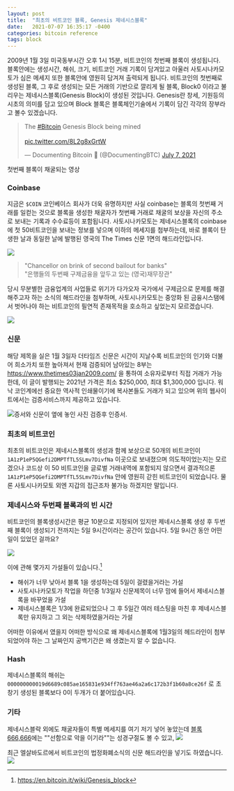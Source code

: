 ```yaml
---
layout: post
title:  "최초의 비트코인 블록, Genesis 제네시스블록"
date:   2021-07-07 16:35:17 -0400
categories: bitcoin reference
tags: block
---
```


2009년 1월 3일 미국동부시간 오후 1시 15분, 비트코인의 첫번째 블록이 생성됩니다. 블록안에는 생성시간, 해쉬, 크기, 비트코인 거래 기록이 담겨있고 아울러 사토시나카모토가 심은 메세지 또한 블록안에 영원히 담겨져 출력되게 됩니다.  비트코인의 첫번째로 생성된 블록, 그 후로 생성되는 모든 거래의 기반으로 깔리게 될 블록, Block0 이라고 불리우는 제네시스블록(Genesis Block)이 생성된 것입니다.  Genesis란 창세, 기원등의 시초의 의미를 담고 있으며 Block 블록은 블록체인기술에서 기록이 담긴 각각의 장부라고 볼수 있겠습니다.

<div class="tweet">

<blockquote class="twitter-tweet"><p lang="en" dir="ltr">The <a href="https://twitter.com/hashtag/Bitcoin?src=hash&amp;ref_src=twsrc%5Etfw">#Bitcoin</a> Genesis Block being mined<br><br> <a href="https://t.co/8L2g8xGrtW">pic.twitter.com/8L2g8xGrtW</a></p>&mdash; Documenting Bitcoin 📄 (@DocumentingBTC) <a href="https://twitter.com/DocumentingBTC/status/1412749950530826243?ref_src=twsrc%5Etfw">July 7, 2021</a></blockquote> <script async src="https://platform.twitter.com/widgets.js" charset="utf-8"></script>
첫번째 블록이 채굴되는 영상
</div>

### Coinbase
지금은 <code>$COIN</code> 코인베이스 회사가 더욱 유명하지만 사실 coinbase는 블록의 첫번째 거래를 일컫는 것으로 블록을 생성한 채굴자가 첫번째 거래로 채굴의 보상을 자신의 주소로 보내는 기록과 수수료등이 포함됩니다.  사토시나카모토는 제네시스블록의 coinbase에 첫 50비트코인을 보내는 정보를 넣으며 이하의 메세지를 첨부하는데, 바로 블록이 탄생한 날과 동일한 날에 발행된 영국의 The Times 신문 1면의 해드라인입니다.

![](https://www.thetimes03jan2009.com/wp-content/uploads/2015/03/genesis-block-newspaper-bitcoin.jpg)

>"Chancellor on brink of second bailout for banks"<br>
>"은행들의 두번째 구제금융을 앞두고 있는 (영국)재무장관"

당시 무분별한 금융업계의 사업들로 위기가 다가오자 국가에서 구제금으로 문제를 해결해주고자 하는 소식의 해드라인을 첨부하며, 사토시나카모토는 중앙화 된 금융시스탬에서 벗어나야 하는 비트코인의 필연적 존재목적을 호소하고 싶었는지 모르겠습니다.

![](http://wiki.hash.kr/images/thumb/4/46/%EB%B9%84%ED%8A%B8%EC%BD%94%EC%9D%B8_%EC%A0%9C%EB%84%A4%EC%8B%9C%EC%8A%A4_%EB%B8%94%EB%A1%9D.png/350px-%EB%B9%84%ED%8A%B8%EC%BD%94%EC%9D%B8_%EC%A0%9C%EB%84%A4%EC%8B%9C%EC%8A%A4_%EB%B8%94%EB%A1%9D.png)

### 신문
해당 제목을 실은 1월 3일자 더타임즈 신문은 시간이 지날수록 비트코인의 인기와 더불어 희소가치 또한 높아져서 현재 검증되어 남아있는 8부는 <https://www.thetimes03jan2009.com/> 을 통하여 소유자로부터 직접 거래가 가능한데, 이 글이 발행되는 2021년 가격은 최소 $250,000, 최대 $1,300,000 입니다.  워낙 코인계에선 중요한 역사적 인쇄물이기에 복사본들도 거래가 되고 있으며 위의 웹사이트에서는 검증서비스까지 제공하고 있습니다.

![증서와 신문이 옆에 놓인 사진](https://www.thetimes03jan2009.com/wp-content/uploads/2015/03/the-times-jan-03-2009.jpg)
검증후 인증서.


### 최초의 비트코인
최초의 비트코인은 제네시스블록의 생성과 함께 보상으로 50개의 비트코인이 <code>1A1zP1eP5QGefi2DMPTfTL5SLmv7DivfNa</code> 이곳으로 보내졌으며 의도적이었는지는 모르겠으나 코드상 이 50 비트코인을 글로벌 거래내역에 포함되지 않으면서 결과적으론 <code>1A1zP1eP5QGefi2DMPTfTL5SLmv7DivfNa</code> 안에 영원히 갇힌 비트코인이 되었습니다. 물론 사토시나카모토 외엔 지갑의 접근조차 불가능 하겠지만 말입니다.


### 제네시스와 두번째 블록과의 빈 시간
비트코인의 블록생성시간은 평균 10분으로 지정되어 있지만 제네시스블록 생성 후 두번째 블록이 생성되기 전까지는 5일 9시간이라는 공간이 있습니다. 5일 9시간 동안 어떤일이 있었던 걸까요?

![](https://i.ibb.co/gMCNx9B/1232355.png)

이에 관해 몇가지 가설들이 있습니다.[^1]
* 해쉬가 너무 낮아서 블록 1을 생성하는데 5일이 걸렸을거라는 가설
* 사토시나카모토가 작업을 하던중 1/3일자 신문제목이 너무 맘에 들어서 제네시스블록을 바꾸었을 가설
* 제네시스블록은 1/3에 완료되었으나 그 후 5일간 여러 테스팅을 마친 후 제네시스블록만 유지하고 그 외는 삭제하였을거라는 가설

어떠한 이유에서 였을지 어떠한 방식으로 왜 제네시스블록에 1월3일의 헤드라인이 첨부되었어야 하는 그 날짜인지 공백기간은 왜 생겼는지 알 수 없습니다.


### Hash
제네시스블록의 해쉬는 <code>000000000019d6689c085ae165831e934ff763ae46a2a6c172b3f1b60a8ce26f</code>
로 초창기 생성된 블록보다 0이 두개가 더 붙어있습니다.

### 기타
제네시스블락 외에도 채굴자들이 특별 메세지를 여기 저기 넣어 놓았는데 [블록 666,666](https://blockchair.com/bitcoin/block/629999)에는 ""선함으로 악을 이기라""는 성경구절도 볼 수 있고,
![](https://i.ibb.co/ZW7w8j3/144be65a-3eae-4785-a44c-a5224f1d1eb5.jpg)



최근 엘살바도르에서 비트코인의 법정화폐소식의 신문 해드라인을 넣기도 하였습니다.
![](https://i.ibb.co/mNJFnj6/234234123.png)

[^1]: https://en.bitcoin.it/wiki/Genesis_block
